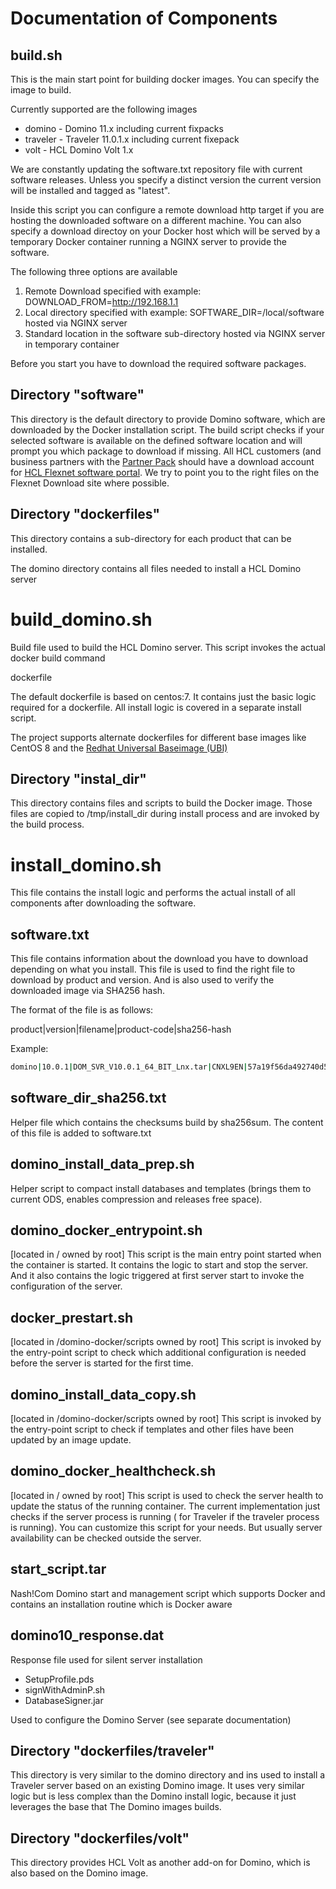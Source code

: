 # Documentation of Components

## build.sh

This is the main start point for building docker images.
You can specify the image to build.

Currently supported are the following images

- domino - Domino 11.x including current fixpacks
- traveler - Traveler 11.0.1.x including current fixepack
- volt - HCL Domino Volt 1.x

We are constantly updating the software.txt repository file with current software releases.
Unless you specify a distinct version the current version will be installed and tagged as "latest".
 
Inside this script you can configure a remote download http target if you are hosting the downloaded software on a different machine.
You can also specify a download directoy on your Docker host which will be served by a temporary Docker container running a NGINX server to provide the software.

The following three options are available
1. Remote Download specified with example: DOWNLOAD_FROM=http://192.168.1.1
2. Local directory specified with example: SOFTWARE_DIR=/local/software hosted via NGINX server
3. Standard location in the software sub-directory hosted via NGINX server in temporary container

Before you start you have to download the required software packages.

## Directory "software" 

This directory is the default directory to provide Domino software, which are downloaded by the Docker installation script.
The build script checks if your selected software is available on the defined software location and will prompt you which package to download if missing.
All HCL customers (and business partners with the [Partner Pack](https://www.hcltechsw.com/resources/partner-connect/resources/partner-pack) should have a download account for [HCL Flexnet software portal](https://hclsoftware.flexnetoperations.com/flexnet/operationsportal).
We try to point you to the right files on the Flexnet Download site where possible.


## Directory "dockerfiles"  

This directory contains a sub-directory for each product that can be installed.

The domino directory contains all files needed to install a HCL Domino server

# build_domino.sh

Build file used to build the HCL Domino server.
This script invokes the actual docker build command

dockerfile

The default dockerfile is based on centos:7.
It contains just the basic logic required for a dockerfile.
All install logic is covered in a separate install script.

The project supports alternate dockerfiles for different base images like CentOS 8 and the [Redhat Universal Baseimage (UBI)](https://www.redhat.com/en/blog/introducing-red-hat-universal-base-image)

## Directory "instal_dir"

This directory contains files and scripts to build the Docker image.
Those files are copied to /tmp/install_dir during install process and are invoked by the build process.

# install_domino.sh

This file contains the install logic and performs the actual install of all components after downloading the software.

## software.txt

This file contains information about the download you have to download depending on what you install.
This file is used to find the right file to download by product and version. And is also used to verify the downloaded image via SHA256 hash.

The format of the file is as follows:

product|version|filename|product-code|sha256-hash

Example:
```bash
domino|10.0.1|DOM_SVR_V10.0.1_64_BIT_Lnx.tar|CNXL9EN|57a19f56da492740d50457bcb3eec6f2b5410e8e122608c19e1886cf3fb36515
```

## software_dir_sha256.txt

Helper file which contains the checksums build by sha256sum.
The content of this file is added to software.txt

## domino_install_data_prep.sh

Helper script to compact install databases and templates (brings them to current ODS, enables compression and releases free space).

## domino_docker_entrypoint.sh

[located in / owned by root]
This script is the main entry point started when the container is started.
It contains the logic to start and stop the server.
And it also contains the logic triggered at first server start to invoke the configuration of the server.

## docker_prestart.sh

[located in /domino-docker/scripts owned by root]
This script is invoked by the entry-point script to check which additional configuration is needed before the server is started for the first time.

## domino_install_data_copy.sh

[located in /domino-docker/scripts owned by root]
This script is invoked by the entry-point script to check if templates and other files have been updated by an image update.

## domino_docker_healthcheck.sh

[located in / owned by root]
This script is used to check the server health to update the status of the running container.
The current implementation just checks if the server process is running ( for Traveler if the traveler process is running).
You can customize this script for your needs. But usually server availability can be checked outside the server.

## start_script.tar

Nash!Com Domino start and management script which supports Docker and contains an installation routine which is Docker aware

## domino10_response.dat

Response file used for silent server installation

* SetupProfile.pds
* signWithAdminP.sh
* DatabaseSigner.jar

Used to configure the Domino Server (see separate documentation)


## Directory "dockerfiles/traveler"

This directory is very similar to the domino directory and ins used to install a Traveler server based on an existing Domino image.
It uses very similar logic but is less complex than the Domino install logic, because it just leverages the base that The Domino images builds. 


## Directory "dockerfiles/volt"

This directory provides HCL Volt as another add-on for Domino, which is also based on the Domino image.

